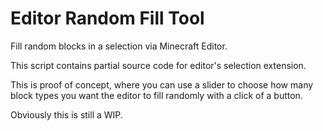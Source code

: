 # Editor Random Fill Tool

Fill random blocks in a selection via Minecraft Editor.

This script contains partial source code for editor's selection extension.

This is proof of concept, where you can use a slider to choose how many block types you want the editor to fill randomly with a click of a button.

Obviously this is still a WIP.
